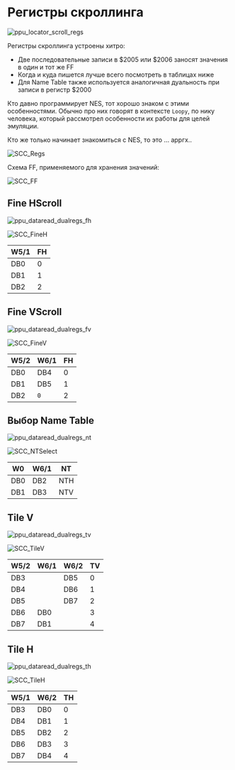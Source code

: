 # Регистры скроллинга

![ppu_locator_scroll_regs](/BreakingNESWiki/imgstore/ppu/ppu_locator_scroll_regs.jpg)

Регистры скроллинга устроены хитро:
- Две последовательные записи в $2005 или $2006 заносят значения в один и тот же FF
- Когда и куда пишется лучше всего посмотреть в таблицах ниже
- Для Name Table также используется аналогичная дуальность при записи в регистр $2000

Кто давно программирует NES, тот хорошо знаком с этими особенностями. Обычно про них говорят в контексте `Loopy`, по нику человека, который рассмотрел особенности их работы для целей эмуляции.

Кто же только начинает знакомиться с NES, то это ... арргх..

![SCC_Regs](/BreakingNESWiki/imgstore/ppu/SCC_Regs.png)

Схема FF, применяемого для хранения значений:

![SCC_FF](/BreakingNESWiki/imgstore/ppu/SCC_FF.png)

## Fine HScroll

![ppu_dataread_dualregs_fh](/BreakingNESWiki/imgstore/ppu/ppu_dualregs_fh.jpg)

![SCC_FineH](/BreakingNESWiki/imgstore/ppu/SCC_FineH.png)

|W5/1|FH|
|---|---|
|DB0|0|
|DB1|1|
|DB2|2|

## Fine VScroll

![ppu_dataread_dualregs_fv](/BreakingNESWiki/imgstore/ppu/ppu_dualregs_fv.jpg)

![SCC_FineV](/BreakingNESWiki/imgstore/ppu/SCC_FineV.png)

|W5/2|W6/1|FH|
|---|---|---|
|DB0|DB4|0|
|DB1|DB5|1|
|DB2|`0`|2|

## Выбор Name Table

![ppu_dataread_dualregs_nt](/BreakingNESWiki/imgstore/ppu/ppu_dualregs_nt.jpg)

![SCC_NTSelect](/BreakingNESWiki/imgstore/ppu/SCC_NTSelect.png)

|W0|W6/1|NT|
|---|---|---|
|DB0|DB2|NTH|
|DB1|DB3|NTV|

## Tile V

![ppu_dataread_dualregs_tv](/BreakingNESWiki/imgstore/ppu/ppu_dualregs_tv.jpg)

![SCC_TileV](/BreakingNESWiki/imgstore/ppu/SCC_TileV.png)

|W5/2|W6/1|W6/2|TV|
|---|---|---|---|
|DB3| |DB5|0|
|DB4| |DB6|1|
|DB5| |DB7|2|
|DB6|DB0| |3|
|DB7|DB1| |4|

## Tile H

![ppu_dataread_dualregs_th](/BreakingNESWiki/imgstore/ppu/ppu_dualregs_th.jpg)

![SCC_TileH](/BreakingNESWiki/imgstore/ppu/SCC_TileH.png)

|W5/1|W6/2|TH|
|---|---|---|
|DB3|DB0|0|
|DB4|DB1|1|
|DB5|DB2|2|
|DB6|DB3|3|
|DB7|DB4|4|
